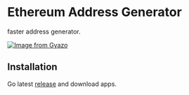 # Ethereum Address Generator

faster address generator.

[![Image from Gyazo](https://i.gyazo.com/c6151058daddb55f23306a76ea5d57f5.gif)](https://gyazo.com/c6151058daddb55f23306a76ea5d57f5)

## Installation


Go latest [release](https://github.com/serinuntius/ethereum-address-generator/releases) and download apps.
